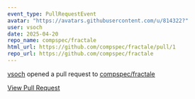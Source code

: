 ```yaml
---
event_type: PullRequestEvent
avatar: "https://avatars.githubusercontent.com/u/814322?"
user: vsoch
date: 2025-04-20
repo_name: compspec/fractale
html_url: https://github.com/compspec/fractale/pull/1
repo_url: https://github.com/compspec/fractale
---
```


<a href='https://github.com/vsoch' target='_blank'>vsoch</a> opened a pull request to <a href='https://github.com/compspec/fractale' target='_blank'>compspec/fractale</a>

<a href='https://github.com/compspec/fractale/pull/1' target='_blank'>View Pull Request</a>